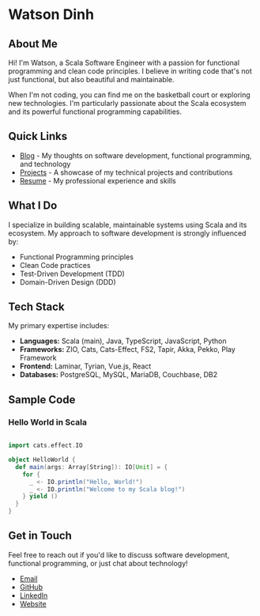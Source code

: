 # Watson Dinh

## About Me

Hi! I'm Watson, a Scala Software Engineer with a passion for functional programming and clean code principles.
I believe in writing code that's not just functional, but also beautiful and maintainable.

When I'm not coding, you can find me on the basketball court or exploring new technologies.
I'm particularly passionate about the Scala ecosystem and its powerful functional programming capabilities.

## Quick Links

- [Blog](https://blog.w47s0n.com) - My thoughts on software development, functional programming, and technology
- [Projects](https://dev.w47s0n.com) - A showcase of my technical projects and contributions
- [Resume](https://resume.w47s0n.com) - My professional experience and skills

## What I Do

I specialize in building scalable, maintainable systems using Scala and its ecosystem. My approach to software development is strongly influenced by:

- Functional Programming principles
- Clean Code practices
- Test-Driven Development (TDD)
- Domain-Driven Design (DDD)

## Tech Stack

My primary expertise includes:

- **Languages:** Scala (main), Java, TypeScript, JavaScript, Python
- **Frameworks:** ZIO, Cats, Cats-Effect, FS2, Tapir, Akka, Pekko, Play Framework
- **Frontend:** Laminar, Tyrian, Vue.js, React
- **Databases:** PostgreSQL, MySQL, MariaDB, Couchbase, DB2

## Sample Code

### Hello World in Scala

```scala

import cats.effect.IO

object HelloWorld {
  def main(args: Array[String]): IO[Unit] = {
    for {
      _ <- IO.println("Hello, World!")
      _ <- IO.println("Welcome to my Scala blog!")
    } yield ()
  }
}
```

## Get in Touch

Feel free to reach out if you'd like to discuss software development, functional programming, or just chat about technology!

- [Email](mailto:Mr.kurro@gmail.com)
- [GitHub](https://github.com/linux-root)
- [LinkedIn](https://www.linkedin.com/in/user777)
- [Website](https://w47s0n.com)
